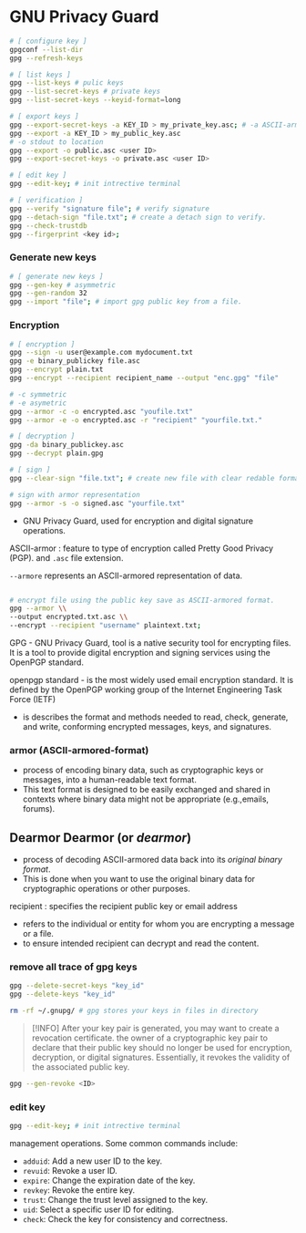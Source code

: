 # GNU Privacy Guard

```bash
# [ configure key ]
gpgconf --list-dir
gpg --refresh-keys

# [ list keys ]
gpg --list-keys # pulic keys
gpg --list-secret-keys # private keys
gpg --list-secret-keys --keyid-format=long

# [ export keys ]
gpg --export-secret-keys -a KEY_ID > my_private_key.asc; # -a ASCII-armored
gpg --export -a KEY_ID > my_public_key.asc
# -o stdout to location
gpg --export -o public.asc <user ID>
gpg --export-secret-keys -o private.asc <user ID>

# [ edit key ]
gpg --edit-key; # init intrective terminal

# [ verification ]
gpg --verify "signature file"; # verify signature
gpg --detach-sign "file.txt"; # create a detach sign to verify.
gpg --check-trustdb
gpg --firgerprint <key id>;
```

### Generate new keys
```sh
# [ generate new keys ]
gpg --gen-key # asymmetric
gpg --gen-random 32
gpg --import "file"; # import gpg public key from a file.
```

### Encryption
```bash
# [ encryption ]
gpg --sign -u user@example.com mydocument.txt
gpg -e binary_publickey file.asc
gpg --encrypt plain.txt
gpg --encrypt --recipient recipient_name --output "enc.gpg" "file"

# -c symmetric
# -e asymetric
gpg --armor -c -o encrypted.asc "youfile.txt"
gpg --armor -e -o encrypted.asc -r "recipient" "yourfile.txt."

# [ decryption ]
gpg -da binary_publickey.asc
gpg --decrypt plain.gpg
```

```bash
# [ sign ]
gpg --clear-sign "file.txt"; # create new file with clear redable format

# sign with armor representation
gpg --armor -s -o signed.asc "yourfile.txt"
```
- GNU Privacy Guard, used for encryption and digital signature operations.

ASCII-armor : feature to type of encryption called Pretty Good Privacy (PGP). and `.asc` file extension.

`--armore` represents an ASCII-armored representation of data.

```bash

# encrypt file using the public key save as ASCII-armored format.
gpg --armor \\
--output encrypted.txt.asc \\
--encrypt --recipient "username" plaintext.txt;
```

GPG - GNU Privacy Guard, tool is a native security tool for encrypting files. It is a tool to provide digital encryption and signing services using the OpenPGP standard.

openpgp standard - is the most widely used email encryption standard. It is defined by the OpenPGP working group of the Internet Engineering Task Force (IETF)

- is describes the format and methods needed to read, check, generate, and write, conforming encrypted messages, keys, and signatures.

### armor (ASCII-armored-format)
- process of encoding binary data, such as cryptographic keys or messages, into a human-readable text format. 
- This text format is designed to be easily exchanged and shared in contexts where binary data might not be appropriate (e.g.,emails, forums).

## Dearmor Dearmor (or *dearmor*) 
- process of decoding ASCII-armored data back into its *original binary format*. 
- This is done when you want to use the original binary data for cryptographic operations or other purposes.

recipient : specifies the recipient public key or email address
- refers to the individual or entity for whom you are encrypting a message or a file.
- to ensure intended recipient can decrypt and read the content.

### remove all trace of gpg keys

```bash
gpg --delete-secret-keys "key_id"
gpg --delete-keys "key_id"

rm -rf ~/.gnupg/ # gpg stores your keys in files in directory
```

> [!INFO]
>  After your key pair is generated, you may want to create a revocation certificate. the owner of a cryptographic key pair to declare that their public key should no longer be used for encryption, decryption, or digital signatures. Essentially, it revokes the validity of the associated public key.

```bash
gpg --gen-revoke <ID>
```

### edit key

```bash
gpg --edit-key; # init intrective terminal
```

management operations. Some common commands include:

- `adduid`: Add a new user ID to the key.
- `revuid`: Revoke a user ID.
- `expire`: Change the expiration date of the key.
- `revkey`: Revoke the entire key.
- `trust`: Change the trust level assigned to the key.
- `uid`: Select a specific user ID for editing.
- `check`: Check the key for consistency and correctness.

